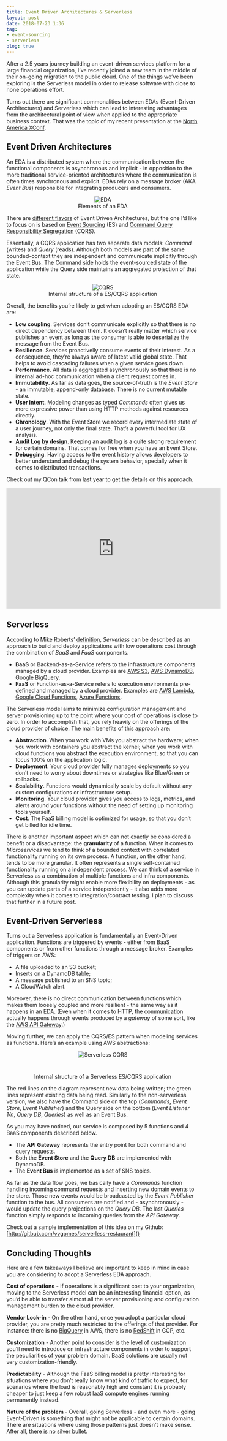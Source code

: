 ```yaml
---
title: Event Driven Architectures & Serverless
layout: post
date: 2018-07-23 1:36
tag:
- event-sourcing
- serverless
blog: true
---
```


After a 2.5 years journey building an event-driven services platform for a large financial organization, I’ve recently joined a new team in the middle of their on-going migration to the public cloud. One of the things we’ve been exploring is the Serverless model in order to release software with close to none operations effort.

Turns out there are significant commonalities between EDAs (Event-Driven Architectures) and Serverless which can lead to interesting advantages from the architectural point of view when applied to the appropriate business context. That was the topic of my recent presentation at the [North America XConf](https://www.thoughtworks.com/xconf-na).

<script async class="speakerdeck-embed" data-id="a35a11a8037a4266a54291d01f6723a1" data-ratio="1.77777777777778" src="//speakerdeck.com/assets/embed.js"></script>

## Event Driven Architectures

An EDA is a distributed system where the communication between the functional components is asynchronous and implicit - in opposition to the more traditional service-oriented architectures where the communication is often times synchronous and explicit. EDAs rely on a message broker (AKA *Event Bus*) responsible for integrating producers and consumers.

<div style="text-align:center">
  <img class="image" src="/assets/images/eda.jpg" alt="EDA" style="max-width:600px">
  <figcaption>Elements of an EDA</figcaption>
</div>

There are [different flavors](https://martinfowler.com/tags/event%20architectures.html) of Event Driven Architectures, but the one I’d like to focus on is based on [Event Sourcing](https://martinfowler.com/eaaDev/EventSourcing.html) (ES) and [Command Query Responsibility Segregation](https://martinfowler.com/bliki/CQRS.html) (CQRS).

Essentially, a CQRS application has two separate data models: *Command* (writes) and *Query* (reads). Although both models are part of the same bounded-context they are independent and communicate implicitly through the Event Bus. The Command side holds the event-sourced state of the application while the Query side maintains an aggregated projection of that state.

<div style="text-align:center">
  <img class="image" src="/assets/images/cqrs.jpg" alt="CQRS" style="max-width:600px">
  <figcaption>Internal structure of a ES/CQRS application</figcaption>
</div>

Overall, the benefits you’re likely to get when adopting an ES/CQRS EDA are:

* **Low coupling**. Services don’t communicate explicitly so that there is no direct dependency between them. It doesn’t really matter which service publishes an event as long as the consumer is able to deserialize the message from the Event Bus.
* **Resilience**. Services proactivelly consume events of their interest. As a consequence, they’re always aware of latest valid global state. That helps to avoid cascading failures when a given service goes down.
* **Performance**. All data is aggregated asynchronously so that there is no internal ad-hoc communication when a client request comes in.
* **Immutability**. As far as data goes, the source-of-truth is the *Event Store* - an immutable, append-only database. There is no current mutable state.
* **User intent**. Modeling changes as typed *Commands* often gives us more expressive power than using HTTP methods against resources directly.
* **Chronology**. With the Event Store we record every intermediate state of a user journey, not only the final state. That’s a powerful tool for UX analysis.
* **Audit Log by design**. Keeping an audit log is a quite strong requirement for certain domains. That comes for free when you have an Event Store.
* **Debugging**. Having access to the event history allows developers to better understand and debug the system behavior, specially when it comes to distributed transactions.

Check out my QCon talk from last year to get the details on this approach.

<div style="text-align:center">
  <iframe width="560" height="315" src="https://www.youtube.com/embed/3H3hycR2HIQ" frameborder="0" allow="autoplay; encrypted-media" allowfullscreen></iframe>
</div>

## Serverless

According to Mike Roberts’ [definition](https://www.martinfowler.com/articles/serverless.html), *Serverless* can  be described as an approach to build and deploy applications with low operations cost through the combination of *BaaS* and *FaaS* components.

* **BaaS** or Backend-as-a-Service refers to the infrastructure components managed by a cloud provider. Examples are [AWS S3](https://aws.amazon.com/s3/), [AWS DynamoDB](https://aws.amazon.com/dynamodb/), [Google BigQuery](https://cloud.google.com/bigquery/).
* **FaaS** or Function-as-a-Service refers to execution environments pre-defined and managed by a cloud provider. Examples are [AWS Lambda](https://aws.amazon.com/lambda/), [Google Cloud Functions](https://cloud.google.com/functions/), [Azure Functions](https://azure.microsoft.com/en-us/services/functions/).

The Serverless model aims to minimize configuration management and server provisioning up to the point where your cost of operations is close to zero. In order to accomplish that, you rely heavily on the offerings of the cloud provider of choice. The main benefits of this approach are:
* **Abstraction**. When you work with VMs you abstract the hardware; when you work with containers you abstract the kernel; when you work with cloud functions you abstract the execution environment, so that you can focus 100% on the application logic.
* **Deployment**. Your cloud provider fully manages deployments so you don’t need to worry about downtimes or strategies like Blue/Green or rollbacks.
* **Scalability**. Functions would dynamically scale by default without any custom configurations or infrastructure setup.
* **Monitoring**. Your cloud provider gives you access to logs, metrics, and alerts around your functions without the need of setting up monitoring tools yourself.
* **Cost**. The FaaS billing model is optimized for usage, so that you don’t get billed for idle time.

There is another important aspect which can not exactly be considered a benefit or a disadvantage: the **granularity** of a function. When it comes to *Microservices* we tend to think of a bounded context with correlated functionality running on its own process. A function, on the other hand, tends to be more granular. It often represents a single self-contained functionality running on a independent process. We can think of a service in Serverless as a combination of multiple functions and infra components. Although this granularity might enable more flexibility on deployments - as you can update parts of a service independently - it also adds more complexity when it comes to integration/contract testing. I plan to discuss that further in a future post.

## Event-Driven Serverless

Turns out a Serverless application is fundamentally an Event-Driven application. Functions are triggered by events - either from BaaS components or from other functions through a message broker. Examples of triggers on AWS:

* A file uploaded to an S3 bucket;
* Inserts on a DynamoDB table;
* A message published to an SNS topic;
* A CloudWatch alert.

Moreover, there is no direct communication between functions which makes them loosely coupled and more resilient - the same way as it happens in an EDA. (Even when it comes to HTTP, the communication actually happens through events produced by a *gateway* of some sort, like the [AWS API Gateway](https://aws.amazon.com/api-gateway/).)

Moving further, we can apply the CQRS/ES pattern when modeling services as functions. Here’s an example using AWS abstractions:

<div style="text-align:center">
  <img class="image" src="/assets/images/serverless-cqrs.jpg" alt="Serverless CQRS" style="max-width:600px">
  <figcaption style="margin-top:40px">Internal structure of a Serverless ES/CQRS application</figcaption>
</div>

The red lines on the diagram represent new data being written; the green lines represent existing data being read. Similarly to the non-serverless version, we also have the Command side on the top (*Commands*, *Event Store*, *Event Publisher*) and the Query side on the bottom (*Event Listener 1/n*, *Query DB*, *Queries*) as well as an Event Bus.

As you may have noticed, our service is composed by 5 functions and 4 BaaS components described below.
* The **API Gateway** represents the entry point for both command and query requests.
* Both the **Event Store** and the **Query DB** are implemented with DynamoDB.
* The **Event Bus** is implemented as a set of SNS topics.

As far as the data flow goes, we basically have a *Commands* function handling incoming command requests and inserting new domain events to the store. Those new events would be broadcasted by the *Event Publisher* function to the bus. All consumers are notified and - asynchronously - would update the query projections on the *Query DB*. The last *Queries* function simply responds to incoming queries from the *API Gateway*.

Check out a sample implementation of this idea on my Github: [http://gitbub.com/vvgomes/serverless-restaurant]()

## Concluding Thoughts

Here are a few takeaways I believe are important to keep in mind in case you are considering to adopt a Serverless EDA approach.

**Cost of operations** - If operations is a significant cost to your organization, moving to the Serverless model can be an interesting financial option, as you’d be able to transfer almost all the server provisioning and configuration management burden to the cloud provider.

**Vendor Lock-in** - On the other hand, once you adopt a particular cloud provider, you are pretty much restricted to the offerings of that provider. For instance: there is no [BigQuery](https://cloud.google.com/bigquery/) in AWS, there is no [RedShift](https://aws.amazon.com/redshift/) in GCP, etc.

**Customization** - Another point to consider is the level of customization you’ll need to introduce on infrastructure components in order to support the peculiarities of your problem domain. BaaS solutions are usually not very customization-friendly.

**Predictability** - Although the FaaS billing model is pretty interesting for situations where you don’t really know what kind of traffic to expect, for scenarios where the load is reasonably high and constant it is probably cheaper to just keep a few robust IaaS compute engines running permanently instead.

**Nature of the problem** - Overall, going Serverless - and even more - going Event-Driven is something that might not be applicable to certain domains. There are situations where using those patterns just doesn't make sense. After all, [there is no silver bullet](https://amzn.to/2NP0MNE).
